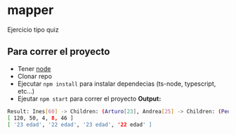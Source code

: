 # mapper

Ejercicio tipo quiz

## Para correr el proyecto

- Tener [node](https://nodejs.org/en/)
- Clonar repo
- Ejecutar `npm install` para instalar dependecias (ts-node, typescript, etc...)
- Ejeutar `npm start` para correr el proyecto
**Output:**
```bash
Result: Ines[60] -> Children: (Arturo[23], Andrea[25] -> Children: (Pedrito[4], Valeria[2]))
[ 120, 50, 4, 8, 46 ]
[ '23 edad', '22 edad', '23 edad', '22 edad' ]
```
